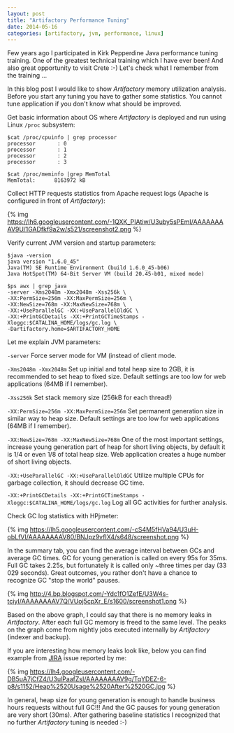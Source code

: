 ```yaml
---
layout: post
title: "Artifactory Performance Tuning"
date: 2014-05-16
categories: [artifactory, jvm, performance, linux]
---
```


Few years ago I participated in Kirk Pepperdine Java performance tuning
training. One of the greatest technical training which I have ever been! And
also great opportunity to visit Crete :-) Let's check what I remember from the
training ...
  
In this blog post I would like to show _Artifactory_ memory utilization
analysis. Before you start any tuning you have to gather some statistics. You
cannot tune application if you don't know what should be improved.  
  
Get basic information about OS where _Artifactory_ is deployed and run using Linux `/proc` subsystem:  
  
``` console
$cat /proc/cpuinfo | grep processor
processor       : 0
processor       : 1
processor       : 2
processor       : 3
```

``` console
$cat /proc/meminfo |grep MemTotal
MemTotal:      8163972 kB
```

Collect HTTP requests statistics from Apache request logs (Apache is configured in front of _Artifactory_):  

{% img https://lh6.googleusercontent.com/-1QXK_PIAtiw/U3uby5sPEmI/AAAAAAAAV9U/1GADfkf9a2w/s521/screenshot2.png %}

Verify current JVM version and startup parameters:  

``` console
$java -version
java version "1.6.0_45"
Java(TM) SE Runtime Environment (build 1.6.0_45-b06)
Java HotSpot(TM) 64-Bit Server VM (build 20.45-b01, mixed mode)
```

``` console
$ps awx | grep java
-server -Xms2048m -Xmx2048m -Xss256k \
-XX:PermSize=256m -XX:MaxPermSize=256m \
-XX:NewSize=768m -XX:MaxNewSize=768m \
-XX:+UseParallelGC -XX:+UseParallelOldGC \
-XX:+PrintGCDetails -XX:+PrintGCTimeStamps -Xloggc:$CATALINA_HOME/logs/gc.log \
-Dartifactory.home=$ARTIFACTORY_HOME
```

Let me explain JVM parameters:

`-server` Force server mode for VM (instead of client mode.

`-Xms2048m -Xmx2048m` Set up initial and total heap size to 2GB, it is recommended to set heap to fixed size. Default settings are too low for web applications (64MB if I remember).

`-Xss256k` Set stack memory size (256kB for each thread!)

`-XX:PermSize=256m -XX:MaxPermSize=256m` Set permanent generation size in similar way to heap size. Default settings are too low for web applications (64MB if I remember).

`-XX:NewSize=768m -XX:MaxNewSize=768m` One of the most important settings, increase young generation part of heap for short living objects, by default it is 1/4 or even 1/8 of total heap size. Web application creates a huge number of short living objects.

`-XX:+UseParallelGC -XX:+UseParallelOldGC` Utilize multiple CPUs for garbage collection, it should decrease GC time.

`-XX:+PrintGCDetails -XX:+PrintGCTimeStamps -Xloggc:$CATALINA_HOME/logs/gc.log` Log all GC activities for further analysis.

Check GC log statistics with HPjmeter:

{% img https://lh5.googleusercontent.com/-cS4M5fHVa94/U3uH-obLfVI/AAAAAAAAV80/BNJpz9vfIX4/s648/screenshot.png %}

In the summary tab, you can find the average interval between GCs and average GC times. 
GC for young generation is called on every 95s for 35ms. 
Full GC takes 2.25s, but fortunately it is called only ~three times per day (33 029
seconds). 
Great outcomes, you rather don't have a chance to recognize GC "stop the world" pauses.  

{% img http://4.bp.blogspot.com/-Ydc1fO1ZefE/U3W4s-tciyI/AAAAAAAAV7Q/VUoj5cpXr_E/s1600/screenshot1.png %}

Based on the above graph, I could say that there is no memory leaks in
_Artifactory_. 
After each full GC memory is freed to the same level. 
The peaks on the graph come from nightly jobs executed internally by _Artifactory_ (indexer and backup).  

If you are interesting how memory leaks look like, below you can find example from [JIRA](https://www.jfrog.com/jira/browse/RTFACT-4464) issue reported by me:

{% img https://lh4.googleusercontent.com/-DB5uA7jCfZ4/U3ulPaafZsI/AAAAAAAAV9g/TqYDEZ-6-p8/s1152/Heap%2520Usage%2520After%2520GC.jpg %}

In general, heap size for young generation is enough to handle business hours requests without full GC!!! 
And the GC pauses for young generation are very short (30ms). 
After gathering baseline statistics I recognized that no further _Artifactory_ tuning is needed :-)
